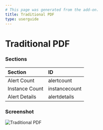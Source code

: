 ```yaml
---
# This page was generated from the add-on.
title: Traditional PDF
type: userguide
---
```


# Traditional PDF

### Sections

| Section        | ID            |
|:---------------|:--------------|
| Alert Count    | alertcount    |
| Instance Count | instancecount |
| Alert Details  | alertdetails  |

### Screenshot

![Traditional PDF](/docs/desktop/addons/report-generation/images/report-traditional-pdf.png)
